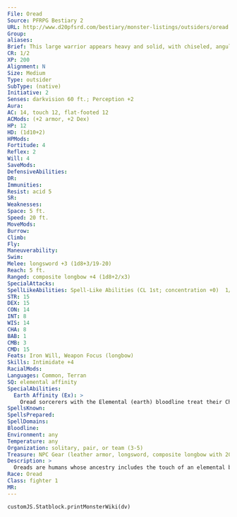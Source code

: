 ```yaml
---
File: Oread
Source: PFRPG Bestiary 2
URL: http://www.d20pfsrd.com/bestiary/monster-listings/outsiders/oread
Group: 
aliases: 
Brief: This large warrior appears heavy and solid, with chiseled, angular features that make her look almost like a statue brought to life.
CR: 1/2
XP: 200
Alignment: N
Size: Medium
Type: outsider
SubType: (native)
Initiative: 2
Senses: darkvision 60 ft.; Perception +2
Aura: 
AC: 14, touch 12, flat-footed 12
ACMods: (+2 armor, +2 Dex)
HP: 12
HD: (1d10+2)
HPMods: 
Fortitude: 4
Reflex: 2
Will: 4
SaveMods: 
DefensiveAbilities: 
DR: 
Immunities: 
Resist: acid 5
SR: 
Weaknesses: 
Space: 5 ft.
Speed: 20 ft.
MoveMods: 
Burrow: 
Climb: 
Fly: 
Maneuverability: 
Swim: 
Melee: longsword +3 (1d8+3/19-20)
Reach: 5 ft.
Ranged: composite longbow +4 (1d8+2/x3)
SpecialAttacks: 
SpellLikeAbilities: Spell-Like Abilities (CL 1st; concentration +0)  1/day-magic stone
STR: 15
DEX: 15
CON: 14
INT: 8
WIS: 14
CHA: 8
BAB: 1
CMB: 3
CMD: 15
Feats: Iron Will, Weapon Focus (longbow)
Skills: Intimidate +4
RacialMods: 
Languages: Common, Terran
SQ: elemental affinity
SpecialAbilities:
  Earth Affinity (Ex): >
    Oread sorcerers with the Elemental (earth) bloodline treat their Charisma score as 2 points higher for all sorcerer spells and class abilities. Oread clerics with the Earth domain cast their domain powers and spells at +1 caster level.
SpellsKnown: 
SpellsPrepared: 
SpellDomains: 
Bloodline: 
Environment: any
Temperature: any
Organization: solitary, pair, or team (3-5)
Treasure: NPC Gear (leather armor, longsword, composite longbow with 20 arrows, other treasure)
Description: >
  Oreads are humans whose ancestry includes the touch of an elemental being of earth somewhere along its line, often that of a shaitan genie. Oreads are strong and solidly built, and prefer wearing earth tones that match the coloration of their flesh and hair-shades of gray, brown, black, or white. In rare cases, oreads' stone-like traits are so strong as to leave no question as to their nature, with growths like rocky outcroppings protruding from their skin or hair like crystalline spikes.  Oreads tend to be stoic and contemplative, slow to anger but terrible when roused. Outside of combat, they tend to be quiet, dependable, and protective of their friends.  OREAD CHARACTERS  Oreads are defined by class levels-they do not possess racial Hit Dice. Oreads have the following racial traits.  +2 Strength, +2 Wisdom, -2 Charisma: Oreads are strong, solid, stable, and stoic.  Darkvision: Oreads can see in the dark up to 60 feet.  Spell-Like Ability: Magic stone 1/day (caster level equals the oread's total Hit Dice).  Energy Resistance: Oreads have acid resistance 5.  Earth Affinity: See above.  Languages: Oreads begin play speaking Common and Terran. Oreads with high Intelligence scores can choose any of the following bonus languages: Aquan, Auran, Dwarven, Elven, Gnome, Half ling, Ignan, and Undercommon.
Race: Oread
Class: fighter 1
MR: 
---
```

```dataviewjs
customJS.Statblock.printMonsterWiki(dv)
```
